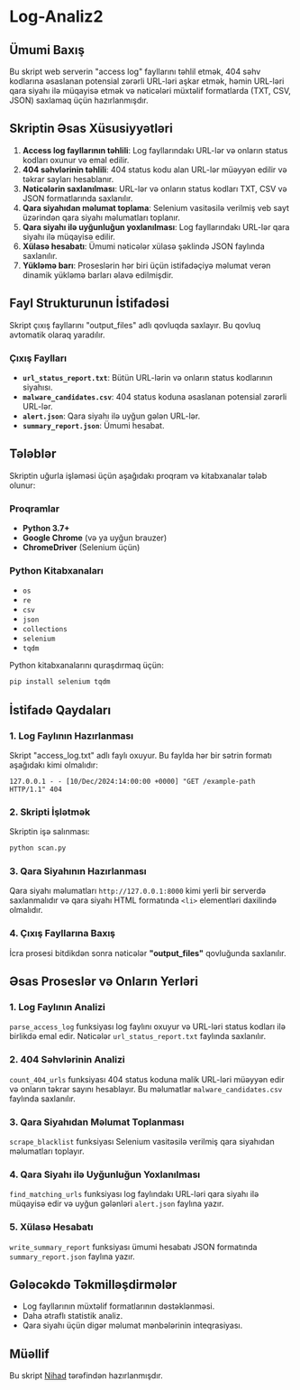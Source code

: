 # Log-Analiz2


## Ümumi Baxış
Bu skript web serverin "access log" fayllarını təhlil etmək, 404 səhv kodlarına əsaslanan potensial zərərli URL-ləri aşkar etmək, həmin URL-ləri qara siyahı ilə müqayisə etmək və nəticələri müxtəlif formatlarda (TXT, CSV, JSON) saxlamaq üçün hazırlanmışdır. 

## Skriptin Əsas Xüsusiyyətləri

1. **Access log fayllarının təhlili**: Log fayllarındakı URL-lər və onların status kodları oxunur və emal edilir.
2. **404 səhvlərinin təhlili**: 404 status kodu alan URL-lər müəyyən edilir və təkrar sayları hesablanır.
3. **Nəticələrin saxlanılması**: URL-lər və onların status kodları TXT, CSV və JSON formatlarında saxlanılır.
4. **Qara siyahıdan məlumat toplama**: Selenium vasitəsilə verilmiş veb sayt üzərindən qara siyahı məlumatları toplanır.
5. **Qara siyahı ilə uyğunluğun yoxlanılması**: Log fayllarındakı URL-lər qara siyahı ilə müqayisə edilir.
6. **Xülasə hesabatı**: Ümumi nəticələr xülasə şəklində JSON faylında saxlanılır.
7. **Yükləmə barı**: Proseslərin hər biri üçün istifadəçiyə məlumat verən dinamik yükləmə barları əlavə edilmişdir.

## Fayl Strukturunun İstifadəsi
Skript çıxış fayllarını "output_files" adlı qovluqda saxlayır. Bu qovluq avtomatik olaraq yaradılır.

### Çıxış Faylları
- **`url_status_report.txt`**: Bütün URL-lərin və onların status kodlarının siyahısı.
- **`malware_candidates.csv`**: 404 status koduna əsaslanan potensial zərərli URL-lər.
- **`alert.json`**: Qara siyahı ilə uyğun gələn URL-lər.
- **`summary_report.json`**: Ümumi hesabat.

## Tələblər

Skriptin uğurla işləməsi üçün aşağıdakı proqram və kitabxanalar tələb olunur:

### Proqramlar
- **Python 3.7+**
- **Google Chrome** (və ya uyğun brauzer)
- **ChromeDriver** (Selenium üçün)

### Python Kitabxanaları
- `os`
- `re`
- `csv`
- `json`
- `collections`
- `selenium`
- `tqdm`

Python kitabxanalarını quraşdırmaq üçün:
```bash
pip install selenium tqdm
```

## İstifadə Qaydaları

### 1. Log Faylının Hazırlanması
Skript "access_log.txt" adlı faylı oxuyur. Bu faylda hər bir sətrin formatı aşağıdakı kimi olmalıdır:
```text
127.0.0.1 - - [10/Dec/2024:14:00:00 +0000] "GET /example-path HTTP/1.1" 404
```

### 2. Skripti İşlətmək
Skriptin işə salınması:
```bash
python scan.py
```

### 3. Qara Siyahının Hazırlanması
Qara siyahı məlumatları `http://127.0.0.1:8000` kimi yerli bir serverdə saxlanmalıdır və qara siyahı HTML formatında `<li>` elementləri daxilində olmalıdır.

### 4. Çıxış Fayllarına Baxış
İcra prosesi bitdikdən sonra nəticələr **"output_files"** qovluğunda saxlanılır.

## Əsas Proseslər və Onların Yerləri

### 1. **Log Faylının Analizi**
`parse_access_log` funksiyası log faylını oxuyur və URL-ləri status kodları ilə birlikdə emal edir. Nəticələr `url_status_report.txt` faylında saxlanılır.

### 2. **404 Səhvlərinin Analizi**
`count_404_urls` funksiyası 404 status koduna malik URL-ləri müəyyən edir və onların təkrar sayını hesablayır. Bu məlumatlar `malware_candidates.csv` faylında saxlanılır.

### 3. **Qara Siyahıdan Məlumat Toplanması**
`scrape_blacklist` funksiyası Selenium vasitəsilə verilmiş qara siyahıdan məlumatları toplayır.

### 4. **Qara Siyahı ilə Uyğunluğun Yoxlanılması**
`find_matching_urls` funksiyası log faylındakı URL-ləri qara siyahı ilə müqayisə edir və uyğun gələnləri `alert.json` faylına yazır.

### 5. **Xülasə Hesabatı**
`write_summary_report` funksiyası ümumi hesabatı JSON formatında `summary_report.json` faylına yazır.

## Gələcəkdə Təkmilləşdirmələr
- Log fayllarının müxtəlif formatlarının dəstəklənməsi.
- Daha ətraflı statistik analiz.
- Qara siyahı üçün digər məlumat mənbələrinin inteqrasiyası.

## Müəllif
Bu skript [Nihad](https://github.com/nihad71) tərəfindən hazırlanmışdır.

